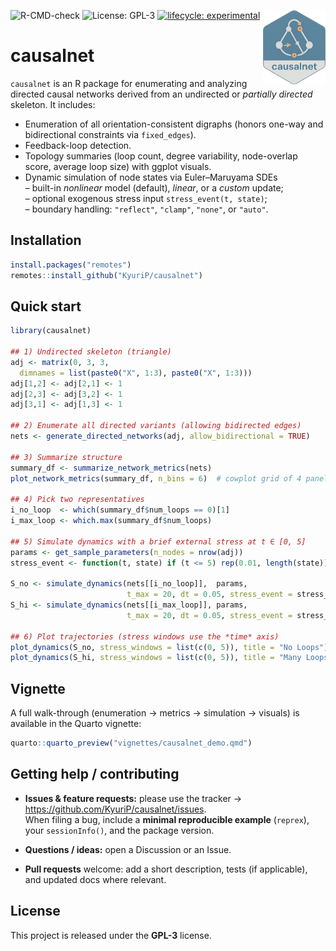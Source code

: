 ![R-CMD-check](https://github.com/KyuriP/causalnet/actions/workflows/R-CMD-check.yaml/badge.svg)
![License: GPL-3](https://img.shields.io/badge/License-GPL%203-blue.svg)
[![lifecycle: experimental](https://img.shields.io/badge/lifecycle-experimental-orange.svg)](https://lifecycle.r-lib.org/articles/stages.html#experimental)
<img src="man/figures/causalnet_logo.png" align="right" alt="densityratio logo" width="100"/>
# causalnet

`causalnet` is an R package for enumerating and analyzing directed causal networks derived from an undirected or *partially directed* skeleton. It includes:

- Enumeration of all orientation-consistent digraphs (honors one-way and bidirectional constraints via `fixed_edges`).
- Feedback-loop detection.
- Topology summaries (loop count, degree variability, node-overlap score, average loop size) with ggplot visuals.
- Dynamic simulation of node states via Euler–Maruyama SDEs  
  – built-in *nonlinear* model (default), *linear*, or a *custom* update;  
  – optional exogenous stress input `stress_event(t, state)`;  
  – boundary handling: `"reflect"`, `"clamp"`, `"none"`, or `"auto"`.
  
  

## Installation

```r
install.packages("remotes")
remotes::install_github("KyuriP/causalnet")
```

## Quick start

```r
library(causalnet)

## 1) Undirected skeleton (triangle)
adj <- matrix(0, 3, 3,
  dimnames = list(paste0("X", 1:3), paste0("X", 1:3)))
adj[1,2] <- adj[2,1] <- 1
adj[2,3] <- adj[3,2] <- 1
adj[3,1] <- adj[1,3] <- 1

## 2) Enumerate all directed variants (allowing bidirected edges)
nets <- generate_directed_networks(adj, allow_bidirectional = TRUE)

## 3) Summarize structure
summary_df <- summarize_network_metrics(nets)
plot_network_metrics(summary_df, n_bins = 6)  # cowplot grid of 4 panels

## 4) Pick two representatives
i_no_loop  <- which(summary_df$num_loops == 0)[1]
i_max_loop <- which.max(summary_df$num_loops)

## 5) Simulate dynamics with a brief external stress at t ∈ [0, 5]
params <- get_sample_parameters(n_nodes = nrow(adj))
stress_event <- function(t, state) if (t <= 5) rep(0.01, length(state)) else rep(0, length(state))

S_no <- simulate_dynamics(nets[[i_no_loop]],  params,
                          t_max = 20, dt = 0.05, stress_event = stress_event)
S_hi <- simulate_dynamics(nets[[i_max_loop]], params,
                          t_max = 20, dt = 0.05, stress_event = stress_event)

## 6) Plot trajectories (stress windows use the *time* axis)
plot_dynamics(S_no, stress_windows = list(c(0, 5)), title = "No Loops")
plot_dynamics(S_hi, stress_windows = list(c(0, 5)), title = "Many Loops")
```

## Vignette

A full walk-through (enumeration → metrics → simulation → visuals) is available in the Quarto vignette:

```r
quarto::quarto_preview("vignettes/causalnet_demo.qmd")
```


## Getting help / contributing

- **Issues & feature requests:** please use the tracker → <https://github.com/KyuriP/causalnet/issues>.  
  When filing a bug, include a **minimal reproducible example** (`reprex`), your `sessionInfo()`, and the package version.

- **Questions / ideas:** open a Discussion or an Issue. 

- **Pull requests** welcome: add a short description, tests (if applicable), and updated docs where relevant.


## License

This project is released under the **GPL-3** license.



